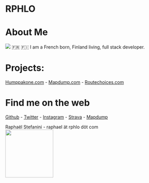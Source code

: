 # RPHLO

# About Me

![](https://cdn.rphlo.com/heart_beating.gif) 🇫🇷 🇫🇮 I am a French born, Finland living, full stack developer.

# Projects:

[Humppakone.com](https://humppakone.com) - [Mapdump.com](https://mapdump.com) - [Routechoices.com](https://www.routechoices.com)

# Find me on the web

[Github](https://github.com/rphlo) - [Twitter](https://twitter.com/rphlo) - [Instagram](https://instagram.com/rphlo) - [Strava](https://strava.com/athletes/rphlo) - [Mapdump](https://mapdump.com/athletes/rphlo)

Raphaël Stefanini - raphael ät rphlo döt com  
<a href="https://rphlo.com/"><img src="https://cdn.rphlo.com/qrweb.png" width="150px"/></a>
